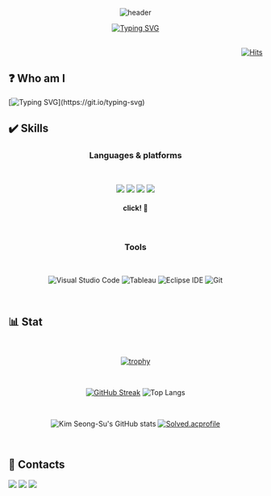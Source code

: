 <div align='center'>
  
  ![header](https://capsule-render.vercel.app/api?type=Waving&color=timeGradient&text=Welcomeˆ⩌ˆ&fontColor=F0FFF0&fontSize=50&height=140&animation=twinkling)

[![Typing SVG](https://readme-typing-svg.demolab.com?font=Fira+Code&weight=500&duration=4000&pause=700&color=CD9FE1CA&center=true&vCenter=true&multiline=true&repeat=false&random=false&width=500&height=200&lines=Hi%2C+I'm+Kim+SeongSu+%F0%9F%91%8B;Thanks+for+visiting+my+profile+%3A%3E;+Have+a+good+day+%F0%9F%98%B8)](https://git.io/typing-svg)
<br><br>
</div>




<div align='right'>
  
[![Hits](https://hits.seeyoufarm.com/api/count/incr/badge.svg?url=https%3A%2F%2Fgithub.com%2FKim-SeongSu&count_bg=%237CD288&title_bg=%23BBD6FF&icon=&icon_color=%23E4C6C6&title=Today&edge_flat=false)](https://hits.seeyoufarm.com)
</div>

## ❓ Who am I 

[![Typing SVG](https://readme-typing-svg.demolab.com?font=Fira+Code&weight=500&duration=1700&pause=500&color=000000CA&vCenter=true&multiline=true&repeat=false&random=false&width=860&height=250&lines=-+I+am+studying+Python%2C+SQL+and+NLP+etc+to+become+a+data+scientist.;%E3%85%A4(and+now%2C+I'm+studying+DBA+to+become+a+full-stack+developer);%E3%85%A4;-+I+learned+basic+AI+skills+through+the+boost+camp+'Year-dream+school';%E3%85%A4conducted+by+the+Korea+SMEs+and+Startups+Agency.;%E3%85%A4;-+I+finished+my+bachelor's+degree+in+geology.+If+you+are+interested+in;%E3%85%A4applying+Big-Data+to+geology%2C+please+contact+me!+%F0%9F%98%86)](https://git.io/typing-svg)

<!--
<p>
 - I am studying Python, SQL and NLP etc to become a data scientist.(and now, I'm studying DBA to become a full-stack developer) <br>
 - I learned basic AI skills through the boost camp 'Year-dream school' conducted by the Korea SMEs and Startups Agency.<br>
 - I finished my bachelor's degree in geology. If you are interested in applying Big-Data to geology, please contact me! 😆<br>
</p><br>
-->

## ✔️ Skills 

<div align='center'>
  
###  Languages & platforms

<br>

<a href="https://github.com/Kim-SeongSu/Nydus_Canal/blob/main/Python/README.md" target="_blank"><img src="https://img.shields.io/badge/Python-3776AB.svg?&style=for-the-badge&logo=Python&logoColor=white"/></a>
<a href="https://github.com/Kim-SeongSu/Nydus_Canal/blob/main/Linux/README.md" target="_blank"><img src="https://img.shields.io/badge/Linux-FCC624.svg?&style=for-the-badge&logo=Linux&logoColor=black&"/></a>
<a href="https://github.com/Kim-SeongSu/Nydus_Canal/blob/main/MySQL/README.md" target="_blank"><img src="https://img.shields.io/badge/MySQL-4479A1.svg?&style=for-the-badge&logo=MySQL&logoColor=white"/></a>
<a href="https://github.com/Kim-SeongSu/Nydus_Canal/blob/main/Java/README.md" target="_blank"><img src="https://img.shields.io/badge/Java-007396.svg?&style=for-the-badge&logo=Java&logoColor=white"/></a>

#### click! 🔎

<!--
power shell
<a href="https://github.com/Kim-SeongSu/Self-study_and_Review" target="_blank"><img src="https://img.shields.io/badge/PowerShell-#5391FE.svg?&style=for-the-badge&logo=PowerShell&logoColor=white"/></a>
-->
<br>

### Tools
<br>

![Visual Studio Code](https://img.shields.io/badge/Visual%20Studio%20Code-007ACC.svg?&style=for-the-badge&logo=Visual%20Studio%20Code&logoColor=white)
![Tableau](https://img.shields.io/badge/Tableau-E97627.svg?&style=for-the-badge&logo=Tableau&logoColor=white)
![Eclipse IDE](https://img.shields.io/badge/Eclipse%20IDE-2C2255.svg?&style=for-the-badge&logo=Eclipse%20IDE&logoColor=white)
![Git](https://img.shields.io/badge/Git-F05032.svg?&style=for-the-badge&logo=Git&logoColor=white)

</div><br>

## 📊 Stat 

<div align='center'>
<br>
  
[![trophy](https://github-profile-trophy.vercel.app/?username=Kim-SeongSu&row=1)](https://github.com/ryo-ma/github-profile-trophy)

<br>

[![GitHub Streak](https://streak-stats.demolab.com?user=Kim-SeongSu&theme=shades-of-purple)](https://git.io/streak-stats)
![Top Langs](https://github-readme-stats.vercel.app/api/top-langs/?username=Kim-SeongSu&hide=jupyter%20notebook&theme=shades-of-purple&layout=compact&size_weight=0.5&count_weight=0.5)

<br>

![Kim Seong-Su's GitHub stats](https://github-readme-stats.vercel.app/api?username=Kim-SeongSu&show_icons=true&theme=ambient_gradient)
[![Solved.acprofile](http://mazassumnida.wtf/api/v2/generate_badge?boj=kimss024)](https://solved.ac/kimss024)

</div><br>


## 📨 Contacts 

<a href="mailto:kimss024@naver.com" target="_blank"><img src="https://img.shields.io/badge/Naver-02eb69?&style=for-the-badge&logo=Naver&logoColor=03C75A"/></a>
<a href="mailto:kimss0124@gmail.com" target="_blank"><img src="https://img.shields.io/badge/Gmail-EA4335?&style=for-the-badge&logo=Gmail&logoColor=white"/></a>
<a href="https://www.linkedin.com/in/%EC%84%B1%EC%88%98-%EA%B9%80-580009255/"><img src="https://img.shields.io/badge/linkedin-%230077B5.svg?&style=for-the-badge&logo=linkedin&logoColor=white" /></a>
